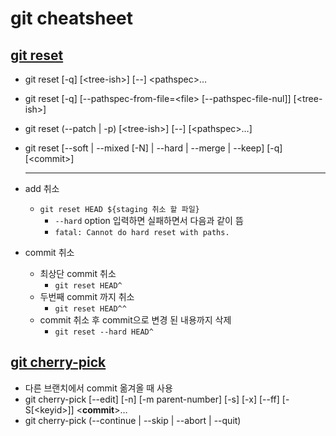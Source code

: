 # git cheatsheet

## [git reset](https://git-scm.com/docs/git-reset)
* git reset [-q] [\<tree-ish\>] [--] \<pathspec\>…​
* git reset [-q] [--pathspec-from-file=\<file\> [--pathspec-file-nul]] [\<tree-ish\>]
* git reset (--patch | -p) [\<tree-ish\>] [--] [\<pathspec\>…​]
* git reset [--soft | --mixed [-N] | --hard | --merge | --keep] [-q] [\<commit\>]
  
  ---
* add 취소
  * `git reset HEAD ${staging 취소 할 파일}`
    * `--hard` option 입력하면 실패하면서 다음과 같이 뜸
    * `fatal: Cannot do hard reset with paths.`
* commit 취소
  * 최상단 commit 취소
    * `git reset HEAD^`
  * 두번째 commit 까지 취소
    * `git reset HEAD^^`
  * commit 취소 후 commit으로 변경 된 내용까지 삭제
    * `git reset --hard HEAD^`

## [git cherry-pick](https://git-scm.com/docs/git-cherry-pick)
* 다른 브랜치에서 commit 옮겨올 때 사용
* git cherry-pick [--edit] [-n] [-m parent-number] [-s] [-x] [--ff]
		  [-S[\<keyid\>]] \<**commit**\>…​
* git cherry-pick (--continue | --skip | --abort | --quit)